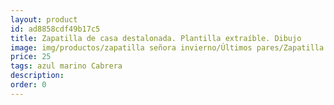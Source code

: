 ```yaml
---
layout: product
id: ad8858cdf49b17c5
title: Zapatilla de casa destalonada. Plantilla extraíble. Dibujo
image: img/productos/zapatilla señora invierno/Últimos pares/Zapatilla de casa destalonada. Plantilla extraíble. Dibujo=25=azul marino Cabrera.webp
price: 25
tags: azul marino Cabrera
description: 
order: 0
---
```

